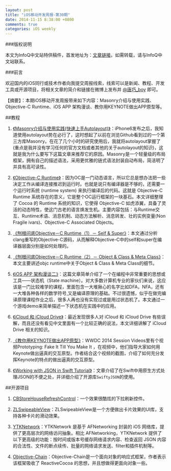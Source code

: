 ```yaml
---
layout: post
title: "iOS移动开发周报-第30期"
date: 2014-11-15 8:38:00 +0800
comments: true
categories: iOS weekly
---
```


###版权说明

本文为InfoQ中文站特供稿件，首发地址为：[文章链接](http://www.infoq.com/cn/news/2014/11/masonry-introduction-practise)。如需转载，请与InfoQ中文站联系。

###前言

欢迎国内的iOS同行或技术作者向我提交周报线索，线索可以是新闻、教程、开发工具或开源项目，将相关文章的简介和链接在微博上发布并 [@唐巧_boy](http://weibo.com/tangqiaoboy) 即可。

【摘要】：本期iOS移动开发周报带来如下内容：Masonry介绍与使用实践、Objective-C Runtime、iOS APP 架构漫谈、教你用KEYNOTE做出APP原型等。

##教程

 1. [《Masonry介绍与使用实践(快速上手Autolayout)》](http://adad184.com/2014/09/28/use-masonry-to-quick-solve-autolayout/)：iPhone6发布之后，我知道使用autolayout势在必行了，这时想起了以前在浏览Github看到过的一个第三方库Masonry。在花了几个小时的研究使用后，我就将autolayout掌握了(重点是我并没有学习任何的官方文档或者其他的关于autolayout的知识)，这就是我为什么要写下这篇文章来推荐它的原因。Masonry是一个轻量级的布局框架，拥有自己的描述语法，采用更优雅的链式语法封装自动布局，简洁明了并具有高可读性。

 1. [《Objective-C Runtime》](http://yulingtianxia.com/blog/2014/11/05/objective-c-runtime/)：因为OC是一门动态语言，所以它总是想办法把一些决定工作从编译连接推迟到运行时。也就是说只有编译器是不够的，还需要一个运行时系统 (runtime system) 来执行编译后的代码。这就是 Objective-C Runtime 系统存在的意义，它是整个OC运行框架的一块基石。本文详细整理了 Cocoa 的 Runtime 系统的知识，它使得 Objective-C 如虎添翼，具备了灵活的动态特性，使这门古老的语言焕发生机。主要内容包括：与Runtime交互、Runtime术语、消息机制、动态方法解析、消息转发、壮的实例变量(Non Fragile ivars)、Objective-C Associated Objects。

 1. [《刨根问底Objective－C Runtime（1）－ Self & Super》](http://t.cn/R7HYfhz)：本文通过分析clang重写的Objective-C源码，从而解释Objective-C中的self和super在编译器层面分别是如何处理的。

 1. [《刨根问底Objective－C Runtime（2）－ Object & Class & Meta Class》](http://t.cn/R7QUSUE)：本文主要讲述objc runtime中关于Object & Class & Meta Class的细节。

 1. [《iOS APP 架构漫谈二》](http://studentdeng.github.io/blog/2014/11/05/ios-architecture2/)：这篇文章简单介绍了一个在编程中非常重要的思想或工具——状态机（State machine）。对大多数计算机专业的家伙们来说，这应该是一门比较难学的课程，里面包含一大堆揪心的名字比如DFA，NFA，还有一大堆各种各样的数学符号,又是编译原理的基础。不过很遗憾，似乎在做完编译原理课程作业之后，很多人再也没有实现过或是用过状态机了。本文通过一个游戏demo来简单描述一下状态机在实践中的应用。
 
 1. [《iCloud 和 iCloud Drive》](http://iiiyu.com/2014/10/20/iCloud-and-iCloud-Drive/)：最近发现很多人对 iCloud 和 iCloud Drive 有些误解，而且还没有看见中文里面有一个比较正确的说法，本文详细讲解了 iCloud Drive 相关的知识。

 1. [《教你用KEYNOTE做出APP原型》](http://mp.weixin.qq.com/s?__biz=MjM5MTg2NDA3MQ==&mid=201175604&idx=1&sn=06882db86c9eacbc0cdca4df6dbdb67b#rd)：WWDC 2014 Session Videos里有个视频Prototyping: Fake It Till You Make It ，在视频中，他们指导大家如何用Keynote做出逼真的交互原型。作者结合这个视频的截图，介绍了如何充分发挥Keynote的特点的做出逼真的交互原型。

 1. [《Working with JSON in Swift Tutorial》](http://www.raywenderlich.com/82706/working-with-json-in-swift-tutorial)：文章介绍了在Swift中用原生方式处理JSON的不便之处，并详细介绍了开源库`SwiftyJSON`的使用。

##开源项目

 1. [CBStoreHouseRefreshControl](https://github.com/coolbeet/CBStoreHouseRefreshControl)：一个效果很酷炫的下拉刷新控件。

 1. [ZLSwipeableView](https://github.com/zhxnlai/ZLSwipeableView)：ZLSwipeableView是一个方便做出卡片效果的UI库，支持各种卡片的滑动效果。
 
 1. [YTKNetwork](https://github.com/yuantiku/YTKNetwork)：YTKNetwork 是基于 AFNetworking 封装的 iOS 网络库，提供了更高层次的网络访问抽象。相比 AFNetworking，YTKNetwork 提供了以下更高级的功能：按时间或版本号缓存网络请求内容、检查返回 JSON 内容的合法性、文件的断点续传、批量的网络请求发送、filter和插件机制等。

 1. [Objective-Chain](https://github.com/iMartinKiss/Objective-Chain)：Objective-Chain是一个面向对象的响应式框架，作者表示该框架吸收了 ReactiveCocoa 的思想，并且想做得更面向对象一些。

